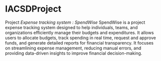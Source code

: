 # IACSDProject
Project *Expense tracking system : SpendWise*
SpendWise is a project expense tracking system designed to help individuals, teams, and organizations efficiently manage their budgets and expenditures. It allows users to allocate budgets, track spending in real time, request and approve funds, and generate detailed reports for financial transparency.
It focuses on streamlining expense management, reducing manual errors, and providing data-driven insights to improve financial decision-making.
